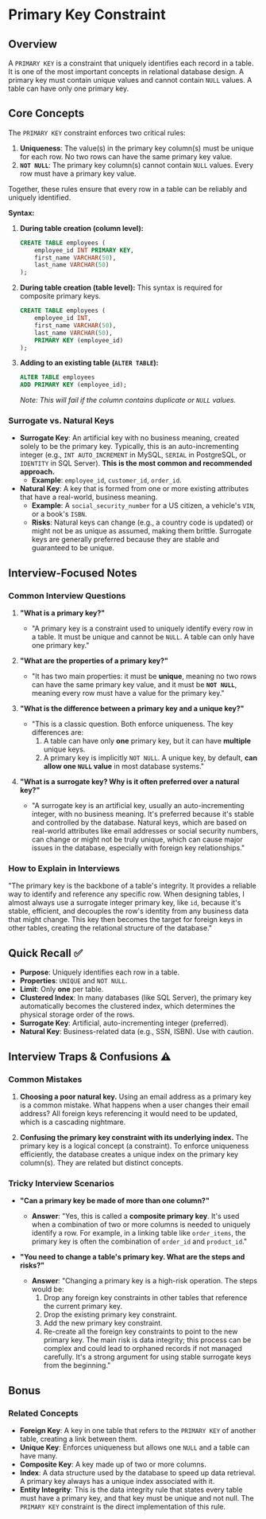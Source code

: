 # Primary Key Constraint

## Overview
A `PRIMARY KEY` is a constraint that uniquely identifies each record in a table. It is one of the most important concepts in relational database design. A primary key must contain unique values and cannot contain `NULL` values. A table can have only one primary key.

## Core Concepts

The `PRIMARY KEY` constraint enforces two critical rules:
1.  **Uniqueness**: The value(s) in the primary key column(s) must be unique for each row. No two rows can have the same primary key value.
2.  **`NOT NULL`**: The primary key column(s) cannot contain `NULL` values. Every row must have a primary key value.

Together, these rules ensure that every row in a table can be reliably and uniquely identified.

**Syntax:**

1.  **During table creation (column level):**
    ```sql
    CREATE TABLE employees (
        employee_id INT PRIMARY KEY,
        first_name VARCHAR(50),
        last_name VARCHAR(50)
    );
    ```

2.  **During table creation (table level):** This syntax is required for composite primary keys.
    ```sql
    CREATE TABLE employees (
        employee_id INT,
        first_name VARCHAR(50),
        last_name VARCHAR(50),
        PRIMARY KEY (employee_id)
    );
    ```

3.  **Adding to an existing table (`ALTER TABLE`):**
    ```sql
    ALTER TABLE employees
    ADD PRIMARY KEY (employee_id);
    ```
    *Note: This will fail if the column contains duplicate or `NULL` values.*

### Surrogate vs. Natural Keys
-   **Surrogate Key**: An artificial key with no business meaning, created solely to be the primary key. Typically, this is an auto-incrementing integer (e.g., `INT AUTO_INCREMENT` in MySQL, `SERIAL` in PostgreSQL, or `IDENTITY` in SQL Server). **This is the most common and recommended approach.**
    -   **Example**: `employee_id`, `customer_id`, `order_id`.
-   **Natural Key**: A key that is formed from one or more existing attributes that have a real-world, business meaning.
    -   **Example**: A `social_security_number` for a US citizen, a vehicle's `VIN`, or a book's `ISBN`.
    -   **Risks**: Natural keys can change (e.g., a country code is updated) or might not be as unique as assumed, making them brittle. Surrogate keys are generally preferred because they are stable and guaranteed to be unique.

## Interview-Focused Notes

### Common Interview Questions

1.  **"What is a primary key?"**
    -   "A primary key is a constraint used to uniquely identify every row in a table. It must be unique and cannot be `NULL`. A table can only have one primary key."

2.  **"What are the properties of a primary key?"**
    -   "It has two main properties: it must be **unique**, meaning no two rows can have the same primary key value, and it must be **`NOT NULL`**, meaning every row must have a value for the primary key."

3.  **"What is the difference between a primary key and a unique key?"**
    -   "This is a classic question. Both enforce uniqueness. The key differences are:
        1.  A table can have only **one** primary key, but it can have **multiple** unique keys.
        2.  A primary key is implicitly `NOT NULL`. A unique key, by default, **can allow one `NULL` value** in most database systems."

4.  **"What is a surrogate key? Why is it often preferred over a natural key?"**
    -   "A surrogate key is an artificial key, usually an auto-incrementing integer, with no business meaning. It's preferred because it's stable and controlled by the database. Natural keys, which are based on real-world attributes like email addresses or social security numbers, can change or might not be truly unique, which can cause major issues in the database, especially with foreign key relationships."

### How to Explain in Interviews
"The primary key is the backbone of a table's integrity. It provides a reliable way to identify and reference any specific row. When designing tables, I almost always use a surrogate integer primary key, like `id`, because it's stable, efficient, and decouples the row's identity from any business data that might change. This key then becomes the target for foreign keys in other tables, creating the relational structure of the database."

## Quick Recall ✅

-   **Purpose**: Uniquely identifies each row in a table.
-   **Properties**: `UNIQUE` and `NOT NULL`.
-   **Limit**: Only **one** per table.
-   **Clustered Index**: In many databases (like SQL Server), the primary key automatically becomes the clustered index, which determines the physical storage order of the rows.
-   **Surrogate Key**: Artificial, auto-incrementing integer (preferred).
-   **Natural Key**: Business-related data (e.g., SSN, ISBN). Use with caution.

## Interview Traps & Confusions ⚠️

### Common Mistakes

1.  **Choosing a poor natural key.** Using an email address as a primary key is a common mistake. What happens when a user changes their email address? All foreign keys referencing it would need to be updated, which is a cascading nightmare.

2.  **Confusing the primary key constraint with its underlying index.** The primary key is a logical concept (a constraint). To enforce uniqueness efficiently, the database creates a unique index on the primary key column(s). They are related but distinct concepts.

### Tricky Interview Scenarios

-   **"Can a primary key be made of more than one column?"**
    -   **Answer**: "Yes, this is called a **composite primary key**. It's used when a combination of two or more columns is needed to uniquely identify a row. For example, in a linking table like `order_items`, the primary key is often the combination of `order_id` and `product_id`."

-   **"You need to change a table's primary key. What are the steps and risks?"**
    -   **Answer**: "Changing a primary key is a high-risk operation. The steps would be:
        1.  Drop any foreign key constraints in other tables that reference the current primary key.
        2.  Drop the existing primary key constraint.
        3.  Add the new primary key constraint.
        4.  Re-create all the foreign key constraints to point to the new primary key.
        The main risk is data integrity; this process can be complex and could lead to orphaned records if not managed carefully. It's a strong argument for using stable surrogate keys from the beginning."

## Bonus

### Related Concepts
-   **Foreign Key**: A key in one table that refers to the `PRIMARY KEY` of another table, creating a link between them.
-   **Unique Key**: Enforces uniqueness but allows one `NULL` and a table can have many.
-   **Composite Key**: A key made up of two or more columns.
-   **Index**: A data structure used by the database to speed up data retrieval. A primary key always has a unique index associated with it.
-   **Entity Integrity**: This is the data integrity rule that states every table must have a primary key, and that key must be unique and not null. The `PRIMARY KEY` constraint is the direct implementation of this rule.
